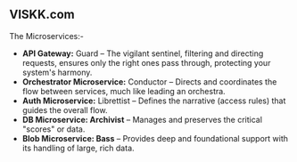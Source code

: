 ## VISKK.com

The Microservices:-
-  **API Gateway:** Guard – The vigilant sentinel, filtering and directing requests, ensures only the right ones pass through, protecting your system's harmony.
-  **Orchestrator Microservice:** Conductor – Directs and coordinates the flow between services, much like leading an orchestra.
-  **Auth Microservice:** Librettist – Defines the narrative (access rules) that guides the overall flow.
-  **DB Microservice: Archivist** – Manages and preserves the critical "scores" or data.
-  **Blob Microservice: Bass** – Provides deep and foundational support with its handling of large, rich data.
